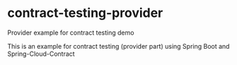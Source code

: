 # contract-testing-provider
Provider example for contract testing demo

This is an example for contract testing (provider part) using Spring Boot and Spring-Cloud-Contract
